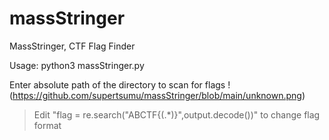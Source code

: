 # massStringer
MassStringer, CTF Flag Finder

Usage: python3 massStringer.py

Enter absolute path of the directory to scan for flags
!(https://github.com/supertsumu/massStringer/blob/main/unknown.png)

>Edit "flag = re.search("ABCTF{(.*)}",output.decode())" to change flag format
